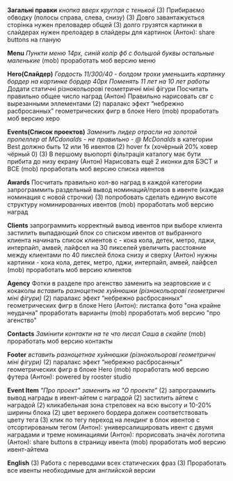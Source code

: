 **Загальні правки**
    _кнопка вверх круглая с тенькой_
    (3) Прибираємо обводку (полосы справа, слева, снизу)
    (3) Довго завантажується сторінка нужен преловадер общей
    (3) долго грузятся картинки в слайдерах нужен прелоадер в слайдеры для картинок
    (Антон): share buttons на гланую

**Menu**
    _Пункти меню 14px, синій колір_
    _фб с большой буквы остальные маленькие_
    (mob) проработать моб версию меню

**Hero(Слайдер)**
    _Гордость 11/300/40 - болдом_
    _трохи уменьшить картинку_
    _бордер на картинке бордер 40px_
    _Поменять 11 лет на 10 лет работы_
    Додати статичні різнокольорові геометричні міні фігури
    Посчитать правильно общее число наград
    (Антон) Правильно нарисовать свг с вырезанными эллементами
    (2) паралакс эфект “небрежно расбросанных” геометрических фигр в блоке Hero
    (mob) проработать моб версию херо

**Events(Список проектов)**
    _Заменить лидер отрасли на золотой пропеллер_
    _at MCdonalds - не правильно - @ McDonalds_
    в категории Best должно быть 12 или 16 ивентов
    (2) hover fx (хочёрный 20% ховер чёрный 0)
    (3) В першому вьюпорті фільтрація каталогу має бути прибита до низу екрану
    (Антон) Нарисовать ещё 2 иконки для БЭСТ и ВСЕ
    (mob) проработать моб версию списка ивентов

**Awards**
    Посчитать правильно кол-во наград в каждой категории
    запрограммить раздельный вывод номинаций/призов в ивенте (каждая номинация с новой строчки)
    (3) попробовать сделать единую высоте структуру номинированных ивентов
    (mob) проработать моб версию наград

**Clients**
    запрограммить корректный вывод ивентов при выборе клиента
    застилить выпадающий блок со списком ивентов от выбранного клиента
    начинать список клиентов с - кока кола, детек, метро, лджи, интерпайп, амвей, лайфсел
    на 30 пикселей увеличить расстояние между клиентами
    по 40 пикслей блока снизу и сверху
    (Антон) нужны картинки - кока кола, детек, метро, лджи, интерпайп, амвей, лайфсел
    (mob) проработать моб версию клиентов

**Agency**
    Фотки в разделе про агенство заменить на зеартовские и с кокаколы
    _вставить разноцетнае хуйнюшки (різнокольорові геометричні міні фігури)_
    (2) паралакс эфект “небрежно расбросанных” геометрических фигр в блоке Hero
    (Антон): листалка фото "она крайне неудачна" проработать варианты
    (mob) проработать моб версию "про агенство"

**Contacts**
    _Замінити контакти на те что писал Саша в скайпе_
    (mob) проработать моб версию контакты

**Footer**
    _вставить разноцетнае хуйнюшки (різнокольорові геометричні міні фігури)_
    (2) паралакс эфект “небрежно расбросанных” геометрических фигр в блоке Hero
    (mob) проработать моб версию футера
    (Антон): powered by rooster studio

**Event Item**
    _"Про проект" заменить на "О проекте”_
    (2) запрограммить вывод награды в ивент-айтем с наградой
    (2) застилить айтем с наградой
    (2) кликабельная зона стреловек на всю высоту и 10-20% ширины блока
    (2) цвет верхнего бордера должен соответствовать цвету тега
    (3) клик по тегу переход на лендинг в блок ивентов с отсортированым тегом
    (Антон): универсалищировать ивент с двумя наградами и треме номинациями
    (Антон): прорисовать значёк логотипа
    (Антон): share buttons в страницу ивента
    (mob) проработать моб версию ивент-айтема

**English**
    (3) Работа с переводами всех статических фраз
    (3) Проработать все ивенты необходимые для английской версии
